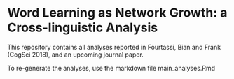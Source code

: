 # Word Learning as Network Growth: a Cross-linguistic Analysis
This repository contains all analyses reported in Fourtassi, Bian and Frank (CogSci 2018), and an upcoming journal paper.

To re-generate the analyses, use the markdown file main_analyses.Rmd

